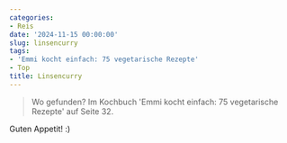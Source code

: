 ```yaml
---
categories:
- Reis
date: '2024-11-15 00:00:00'
slug: linsencurry
tags:
- 'Emmi kocht einfach: 75 vegetarische Rezepte'
- Top
title: Linsencurry
---
```



> Wo gefunden? Im Kochbuch 'Emmi kocht einfach: 75 vegetarische Rezepte' auf Seite 32.

Guten Appetit! :)